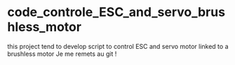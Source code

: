 # code_controle_ESC_and_servo_brushless_motor
this project tend to develop script to control ESC and servo motor  linked to a brushless motor
Je me remets au git !
